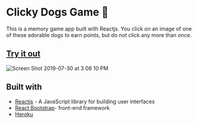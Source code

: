 #  Clicky Dogs Game :dog:
  This is a memory game app built with Reactjs. You click on an image of one of these adorable dogs to earn points, but do not click any more than once.

## [Try it out]()
![Screen Shot 2019-07-30 at 3 06 10 PM](https://user-images.githubusercontent.com/33634179/62157630-9e01a280-b2db-11e9-8e57-2fb4614db35d.png)

## Built with
* [Reactjs](https://reactjs.org) - A JavaScript library for building user interfaces
* [React Bootstrap](https://react-bootstrap.github.io)- front-end framework
* [Heroku](https://www.heroku.com)
